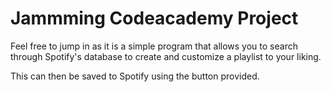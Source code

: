 # Jammming Codeacademy Project

Feel free to jump in as it is a simple program that allows you to search through Spotify's database to create and customize a playlist to your liking. 

This can then be saved to Spotify using the button provided.
